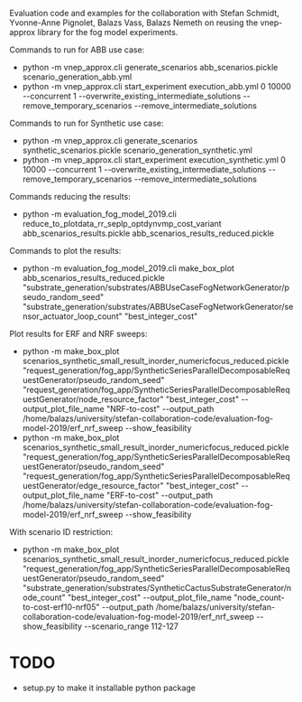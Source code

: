 Evaluation code and examples for the collaboration with Stefan Schmidt, Yvonne-Anne Pignolet, 
Balazs Vass, Balazs Nemeth on reusing the vnep-approx library for the fog model experiments.

Commands to run for ABB use case:
- python -m vnep_approx.cli generate_scenarios abb_scenarios.pickle scenario_generation_abb.yml
- python -m vnep_approx.cli start_experiment execution_abb.yml 0 10000 --concurrent 1 --overwrite_existing_intermediate_solutions --remove_temporary_scenarios --remove_intermediate_solutions

Commands to run for Synthetic use case:
- python -m vnep_approx.cli generate_scenarios synthetic_scenarios.pickle scenario_generation_synthetic.yml
- python -m vnep_approx.cli start_experiment execution_synthetic.yml 0 10000 --concurrent 1 --overwrite_existing_intermediate_solutions --remove_temporary_scenarios --remove_intermediate_solutions

Commands reducing the results:
- python -m evaluation_fog_model_2019.cli reduce_to_plotdata_rr_seplp_optdynvmp_cost_variant abb_scenarios_results.pickle abb_scenarios_results_reduced.pickle

Commands to plot the results:
- python -m evaluation_fog_model_2019.cli make_box_plot abb_scenarios_results_reduced.pickle "substrate_generation/substrates/ABBUseCaseFogNetworkGenerator/pseudo_random_seed" "substrate_generation/substrates/ABBUseCaseFogNetworkGenerator/sensor_actuator_loop_count" "best_integer_cost"

Plot results for ERF and NRF sweeps:
- python -m make_box_plot scenarios_synthetic_small_result_inorder_numericfocus_reduced.pickle "request_generation/fog_app/SyntheticSeriesParallelDecomposableRequestGenerator/pseudo_random_seed" "request_generation/fog_app/SyntheticSeriesParallelDecomposableRequestGenerator/node_resource_factor" "best_integer_cost" --output_plot_file_name "NRF-to-cost" --output_path /home/balazs/university/stefan-collaboration-code/evaluation-fog-model-2019/erf_nrf_sweep --show_feasibility
- python -m make_box_plot scenarios_synthetic_small_result_inorder_numericfocus_reduced.pickle "request_generation/fog_app/SyntheticSeriesParallelDecomposableRequestGenerator/pseudo_random_seed" "request_generation/fog_app/SyntheticSeriesParallelDecomposableRequestGenerator/edge_resource_factor" "best_integer_cost" --output_plot_file_name "ERF-to-cost" --output_path /home/balazs/university/stefan-collaboration-code/evaluation-fog-model-2019/erf_nrf_sweep --show_feasibility

With scenario ID restriction:
- python -m make_box_plot scenarios_synthetic_small_result_inorder_numericfocus_reduced.pickle "request_generation/fog_app/SyntheticSeriesParallelDecomposableRequestGenerator/pseudo_random_seed" "substrate_generation/substrates/SyntheticCactusSubstrateGenerator/node_count" "best_integer_cost" --output_plot_file_name "node_count-to-cost-erf10-nrf05" --output_path /home/balazs/university/stefan-collaboration-code/evaluation-fog-model-2019/erf_nrf_sweep --show_feasibility --scenario_range 112-127

# TODO
- setup.py to make it installable python package



